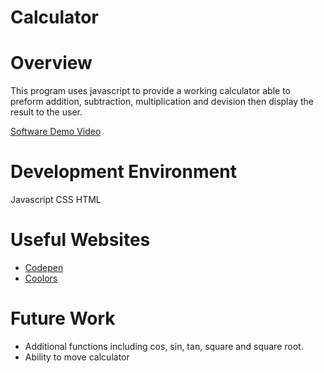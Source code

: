 # Calculator
# Overview

This program uses javascript to provide a working calculator able to preform addition, subtraction, multiplication and devision then display the result to the user.

[Software Demo Video](https://youtu.be/hgjMh6jwJng)

# Development Environment

Javascript
CSS
HTML

# Useful Websites

- [Codepen]([http://url.link.goes.here](https://codepen.io/lalwanivikas/pen/eZxjqo))
- [Coolors](https://coolors.co/)

# Future Work

- Additional functions including cos, sin, tan, square and square root.
- Ability to move calculator

